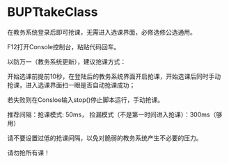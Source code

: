 # BUPTtakeClass
在教务系统登录后即可抢课，无需进入选课界面，必修选修公选通用。

F12打开Console控制台，粘贴代码回车。

以防万一（教务系统更新），建议抢课方式：

开始选课前提前10秒，在登陆后的教务系统界面开启抢课，开始选课后同时手动抢课，进入选课界面扫一眼是否自动抢课成功；

若失败则在Consloe输入stop()停止脚本运行，手动抢课。

推荐间隔：抢课模式: 50ms， 捡漏模式（不是第一时间进入抢课）：300ms（够用）

请不要设置过低的抢课间隔，以免对脆弱的教务系统产生不必要的压力。

请勿抢所有课！
